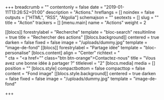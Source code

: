 +++
breadcrumb = ""
contentonly = false
date = "2019-01-11T13:26:52+01:00"
description = "Actions."
hreflangs = []
noindex = false
outputs = ["HTML", "RSS", "Algolia"]
schemajson = ""
seotexts = []
slug = ""
title = "Action"
trackers = []
[menu.main]
name = "Actions"
weight = 2

[[blocs]]
forestrylabel = "Recherche"
template = "bloc-search"
resultinline = true
title = "Rechercher des actions"
[[blocs.background]]
centered = true
darken = false
fixed = false
image = "/uploads/dummy.jpg"
template = "image-de-fond"
[[blocs]]
forestrylabel = "Partage idée"
template = "bloc-personalise"
[blocs.content]
align = "Center"
richtext = "<br/>"
cta = "<a href=\"\" class=\"btn btn-orange\">Contactez-nous</a>"
title = "Vous avez une bonne idée à partager ?"
titlelevel = "2"
[blocs.media]
media = []
position = ""
[blocs.style]
compactbottom = false
compacttop = false
content = "Fond image"
[[blocs.style.background]]
centered = true
darken = false
fixed = false
image = "/uploads/dummy.jpg"
template = "image-de-fond"

+++
